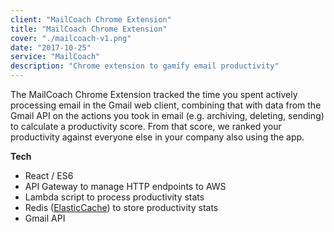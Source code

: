 ```yaml
---
client: "MailCoach Chrome Extension"
title: "MailCoach Chrome Extension"
cover: "./mailcoach-v1.png"
date: "2017-10-25"
service: "MailCoach"
description: "Chrome extension to gamify email productivity"
---
```


The MailCoach Chrome Extension tracked the time you spent actively processing email in the Gmail web client, combining that with data from the Gmail API on the actions you took in email (e.g. archiving, deleting, sending) to calculate a productivity score. From that score, we ranked your productivity against everyone else in your company also using the app.

**Tech**

* React / ES6
* API Gateway to manage HTTP endpoints to AWS
* Lambda script to process productivity stats
* Redis ([ElasticCache](https://aws.amazon.com/elasticache/)) to store productivity stats
* Gmail API
